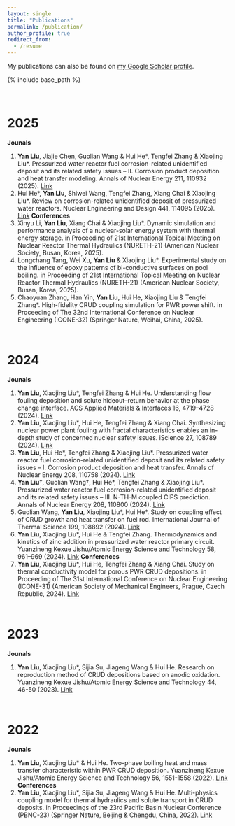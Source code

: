 ```yaml
---
layout: single
title: "Publications"
permalink: /publication/
author_profile: true
redirect_from:
  - /resume
---
```


<div class="wordwrap">My publications can also be found on <a href="{{ site.author.googlescholar }}">my Google Scholar profile</a>.</div>


{% include base_path %}

<div style="height: 1.5em;"></div>

2025
===
**Jounals**
1. **Yan Liu**, Jiajie Chen, Guolian Wang & Hui He\*, Tengfei Zhang & Xiaojing Liu\*. Pressurized water reactor fuel corrosion-related unidentified deposit and its related safety issues – II. Corrosion product deposition and heat transfer modeling. Annals of Nuclear Energy 211, 110932 (2025). [Link](https://www.sciencedirect.com/science/article/pii/S0306454924005954)
2. Hui He\*, **Yan Liu**, Shiwei Wang, Tengfei Zhang, Xiang Chai & Xiaojing Liu\*. Review on corrosion-related unidentified deposit of pressurized water reactors. Nuclear Engineering and Design 441, 114095 (2025). [Link](https://www.sciencedirect.com/science/article/pii/S0029549325002729)
**Conferences**
1. Xinyu Li, **Yan Liu**, Xiang Chai & Xiaojing Liu\*. Dynamic simulation and performance analysis of a nuclear-solar energy system with thermal energy storage. in Proceeding of 21st International Topical Meeting on Nuclear Reactor Thermal Hydraulics (NURETH-21) (American Nuclear Society, Busan, Korea, 2025).
2. Longchang Tang, Wei Xu, **Yan Liu** & Xiaojing Liu\*. Experimental study on the influence of epoxy patterns of bi-conductive surfaces on pool boiling. in Proceeding of 21st International Topical Meeting on Nuclear Reactor Thermal Hydraulics (NURETH-21) (American Nuclear Society, Busan, Korea, 2025).
3. Chaoyuan Zhang, Han Yin, **Yan Liu**, Hui He, Xiaojing Liu & Tengfei Zhang\*. High-fidelity CRUD coupling simulation for PWR power shift. in Proceeding of The 32nd International Conference on Nuclear Engineering (ICONE-32) (Springer Nature, Weihai, China, 2025).

<div style="height: 1.0em;"></div>

2024
===
**Jounals**
1. **Yan Liu**, Xiaojing Liu\*, Tengfei Zhang & Hui He. Understanding flow fouling deposition and solute hideout–return behavior at the phase change interface. ACS Applied Materials & Interfaces 16, 4719–4728 (2024). [Link](https://pubs.acs.org/doi/10.1021/acsami.3c16345)
2. **Yan Liu**, Xiaojing Liu\*, Hui He, Tengfei Zhang & Xiang Chai. Synthesizing nuclear power plant fouling with fractal characteristics enables an in-depth study of concerned nuclear safety issues. iScience 27, 108789 (2024). [Link](https://www.cell.com/iscience/abstract/S2589-0042(24)00010-5)
3. **Yan Liu**, Hui He\*, Tengfei Zhang & Xiaojing Liu\*. Pressurized water reactor fuel corrosion-related unidentified deposit and its related safety issues – I. Corrosion product deposition and heat transfer. Annals of Nuclear Energy 208, 110758 (2024). [Link](https://www.sciencedirect.com/science/article/pii/S0306454924004213)
4. **Yan Liu**†, Guolian Wang†, Hui He\*, Tengfei Zhang & Xiaojing Liu\*. Pressurized water reactor fuel corrosion-related unidentified deposit and its related safety issues – III. N-TH-M coupled CIPS prediction. Annals of Nuclear Energy 208, 110800 (2024). [Link](https://www.sciencedirect.com/science/article/pii/S0306454924004638)
5. Guolian Wang, **Yan Liu**, Xiaojing Liu\*, Hui He\*. Study on coupling effect of CRUD growth and heat transfer on fuel rod. International Journal of Thermal Science 199, 108892 (2024). [Link](https://www.sciencedirect.com/science/article/pii/S1290072924000140)
6. **Yan Liu**, Xiaojing Liu\*, Hui He & Tengfei Zhang. Thermodynamics and kinetics of zinc addition in pressurized water reactor primary circuit. Yuanzineng Kexue Jishu/Atomic Energy Science and Technology 58, 961–969 (2024). [Link](https://yznkxjs.xml-journal.net/en/article/id/a4fc5db1-8bc5-4acf-88b2-eaa9ddf59182)
**Conferences**
1. **Yan Liu**, Xiaojing Liu\*, Hui He, Tengfei Zhang & Xiang Chai. Study on thermal conductivity model for porous PWR CRUD depositions. in Proceeding of The 31st International Conference on Nuclear Engineering (ICONE-31) (American Society of Mechanical Engineers, Prague, Czech Republic, 2024). [Link](https://dx.doi.org/10.1115/ICONE31-134562)

<div style="height: 1.0em;"></div>

2023
===
**Jounals**
1. **Yan Liu**, Xiaojing Liu\*, Sijia Su, Jiageng Wang & Hui He. Research on reproduction method of CRUD depositions based on anodic oxidation. Yuanzineng Kexue Jishu/Atomic Energy Science and Technology 44, 46-50 (2023). [Link](https://hdlgc.xml-journal.net/en/article/doi/10.13832/j.jnpe.2023.S1.0046)
<div style="height: 1.0em;"></div>

2022
===
**Jounals**
1. **Yan Liu**, Xiaojing Liu\* & Hui He. Two-phase boiling heat and mass transfer characteristic within PWR CRUD deposition. Yuanzineng Kexue Jishu/Atomic Energy Science and Technology 56, 1551-1558 (2022). [Link](https://yznkxjs.xml-journal.net/en/article/doi/10.7538/yzk.2022.youxian.0391)
**Conferences**
1. **Yan Liu**, Xiaojing Liu\*, Sijia Su, Jiageng Wang & Hui He. Multi-physics coupling model for thermal hydraulics and solute transport in CRUD deposits. in Proceedings of the 23rd Pacific Basin Nuclear Conference (PBNC-23) (Springer Nature, Beijing & Chengdu, China, 2022). [Link](https://link.springer.com/chapter/10.1007/978-981-99-1023-6_35)

<div style="height: 1.0em;"></div>
